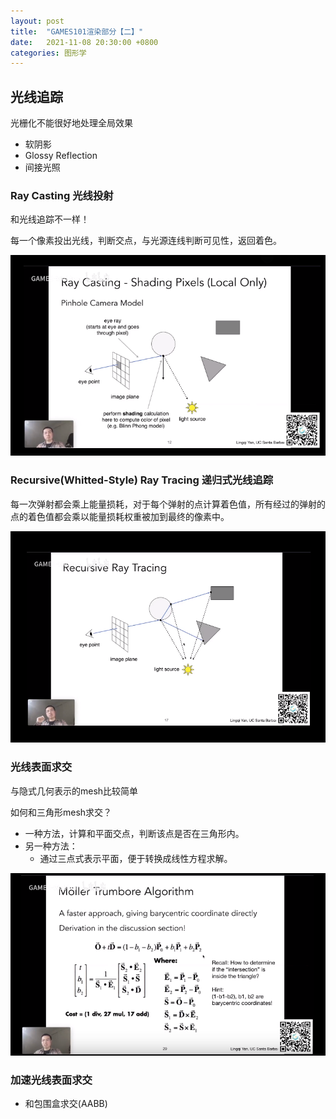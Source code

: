 ```yaml
---
layout: post
title:  "GAMES101渲染部分【二】"
date:   2021-11-08 20:30:00 +0800
categories: 图形学
---
```






## 光线追踪

光栅化不能很好地处理全局效果

- 软阴影
- Glossy Reflection
- 间接光照



### Ray Casting 光线投射

和光线追踪不一样！

每一个像素投出光线，判断交点，与光源连线判断可见性，返回着色。

![image-20211108222342280](\assets\2021-11-08-GAMES101渲染部分【二】.assets\image-20211108222342280.png)



### Recursive(Whitted-Style) Ray Tracing 递归式光线追踪

每一次弹射都会乘上能量损耗，对于每个弹射的点计算着色值，所有经过的弹射的点的着色值都会乘以能量损耗权重被加到最终的像素中。

![image-20211108222620010](\assets\2021-11-08-GAMES101渲染部分【二】.assets\image-20211108222620010.png)





### 光线表面求交

与隐式几何表示的mesh比较简单

如何和三角形mesh求交？

- 一种方法，计算和平面交点，判断该点是否在三角形内。
- 另一种方法：
  - 通过三点式表示平面，便于转换成线性方程求解。

![image-20211108223212786](\assets\2021-11-08-GAMES101渲染部分【二】.assets\image-20211108223212786.png)



### 加速光线表面求交

- 和包围盒求交(AABB)
